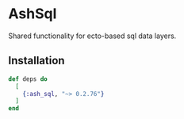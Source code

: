 # AshSql

Shared functionality for ecto-based sql data layers.

## Installation

```elixir
def deps do
  [
    {:ash_sql, "~> 0.2.76"}
  ]
end
```
